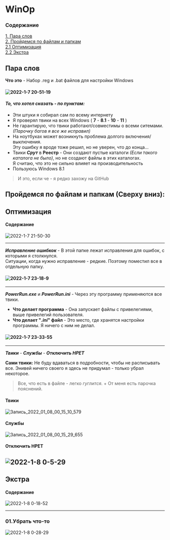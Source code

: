 # WinOp
### Содержание
[1. Пара слов](#Пара_слов)  
[2. Пройдемся по файлам и папкам](#Пройдемся_по_папкам)  
[2.1 Оптимизация](#Оптимизация)  
[2.2 Экстра](#Экстра)  
## Пара слов <a name="Пара_слов"></a> 
**Что это** - Набор .reg и .bat файлов для настройки Windows
#### ![2022-1-7 20-51-19](https://user-images.githubusercontent.com/85686554/148569863-0b263b72-1710-43ab-8b8e-ee260771135d.png)
#### ***То, что хотел сказать - по пунктам:***
+ Эти штуки я собирал сам по всему интернету
+ Я проверял твики на всех Windows ( **7** - **8.1** - **10** - **11** )  
+ Не гарантирую, что твики работают/совместимы о всеми ситемами. *(Парочку багов я все же исправил)*
+ На ноутбуках может возникнуть проблема долгого включения/выключения.  
Эту ошибку я вроде тоже решил, но не уверен, что до конца...
+ Твики ***Срут*** в **Реестр** - Они создают пустые каталоги *(Если такого каталога не было)*, но не создают файлы в этих каталогах.  
Я считаю, что это не сильно влияет на производительность
+ Пользуюсь Windows 8.1
> И это, если че - я редко захожу на GitHub
## Пройдемся по файлам и папкам (Сверху вниз): <a name="Пройдемся_по_папкам"></a> 
## Оптимизация <a name="Оптимизация"></a> 
#### Содержание  
![2022-1-7 21-50-30](https://user-images.githubusercontent.com/85686554/148578018-5c9098d7-cb3e-4039-9d80-12cc0aa86e64.png)  

---
***Исправление ошибкок*** - В этой папке лежат исправления для ошибок, с которыми я столкнулся.  
Ситуации, когда нужно исправление - редкие. Поэтому поместил все в отдельную папку.
#### ![2022-1-7 23-18-9](https://user-images.githubusercontent.com/85686554/148589237-7e6f1cca-9539-4b25-8276-ade34dcadc41.png)
---
***PowerRun.exe*** и ***PowerRun.ini*** - Через эту программу применяются все твики. 
+ **Что делает программа** - Она запускает файлы с привелегиями, выше привелегий пользователя.
+ **Что делает "*.ini*" файл** - Это место, где хранятся настройки программы. Я ничего с ним не делал.
#### ![2022-1-7 23-33-55](https://user-images.githubusercontent.com/85686554/148590730-c756cf45-9ff7-4b7d-9111-7a93d83ff548.png)
---
***Твики*** - ***Службы*** - ***Отключить HPET***  

**Сами твики:** Не буду вдаваться в подробности, чтобы не расписывать все. Энивей ничего своего я здесь не придумал - только убрал некоторое.  
> Все, что есть в файле - легко *гуглится*. + От меня есть парочка пояснений.
#### Твики
![Запись_2022_01_08_00_15_10_579](https://user-images.githubusercontent.com/85686554/148595487-41102d37-89a8-475c-83e1-65898d2aa6e9.gif)
#### Службы
![Запись_2022_01_08_00_15_29_655](https://user-images.githubusercontent.com/85686554/148595538-8720543b-63bf-4af4-8d98-417b8ffd04ca.gif)
#### Отключить HPET
![2022-1-8 0-5-29](https://user-images.githubusercontent.com/85686554/148594412-ec7208a2-2836-4426-a606-3beaddfee2d1.png)
---
## Экстра
#### Содержание  
![2022-1-8 0-18-52](https://user-images.githubusercontent.com/85686554/148595850-3b0a14e2-1ee7-4de3-888b-47eafaee4968.png)  

---
### 01.Убрать что-то
![2022-1-8 0-28-29](https://user-images.githubusercontent.com/85686554/148597120-6770c6dc-d74a-4e12-8938-0dac9cf98ba2.png)

